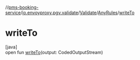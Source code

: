 //[pms-booking-service](../../../../index.md)/[io.envoyproxy.pgv.validate](../../index.md)/[Validate](../index.md)/[AnyRules](index.md)/[writeTo](write-to.md)

# writeTo

[java]\
open fun [writeTo](write-to.md)(output: CodedOutputStream)